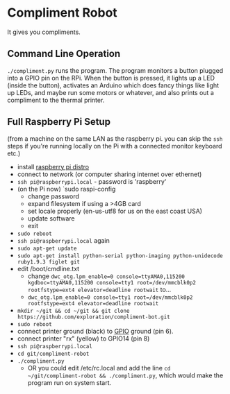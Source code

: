 # Compliment Robot

It gives you compliments.

## Command Line Operation

`./compliment.py` runs the program. The program monitors a button plugged into a GPIO pin on the RPi. When the button is pressed, it lights up a LED (inside the button), activates an Arduino which does fancy things like light up LEDs, and maybe run some motors or whatever, and also prints out a compliment to the thermal printer.



## Full Raspberry Pi Setup

(from a machine on the same LAN as the raspberry pi. you can skip the `ssh` steps if you're running locally on the Pi with a connected monitor keyboard etc.)

- install [raspberry pi distro](http://learn.adafruit.com/adafruit-raspberry-pi-educational-linux-distro/occidentalis-v0-dot-2)
- connect to network (or computer sharing internet over ethernet)
- `ssh pi@raspberrypi.local` - password is 'raspberry'
- (on the Pi now) `sudo raspi-config
    - change password
    - expand filesystem if using a >4GB card
    - set locale properly (en-us-utf8 for us on the east coast USA)
    - update software
    - exit
- `sudo reboot`
- `ssh pi@raspberrypi.local` again
- `sudo apt-get update`
- `sudo apt-get install python-serial python-imaging python-unidecode ruby1.9.3 figlet git`
- edit /boot/cmdline.txt
    - change `dwc_otg.lpm_enable=0 console=ttyAMA0,115200 kgdboc=ttyAMA0,115200 console=tty1 root=/dev/mmcblk0p2 rootfstype=ext4 elevator=deadline rootwait` to...
    - `dwc_otg.lpm_enable=0 console=tty1 root=/dev/mmcblk0p2 rootfstype=ext4 elevator=deadline rootwait`
- `mkdir ~/git && cd ~/git && git clone https://github.com/exploration/compliment-bot.git`
- `sudo reboot`
- connect printer ground (black) to [GPIO](http://www.raspberrypi-spy.co.uk/2012/06/simple-guide-to-the-rpi-gpio-header-and-pins/) ground (pin 6).
- connect printer "rx" (yellow) to GPIO14 (pin 8)
- `ssh pi@raspberrypi.local`
- `cd git/compliment-robot`
- `./compliment.py`
  - OR you could edit /etc/rc.local and add the line `cd ~/git/compliment-robot && ./compliment.py`, which would make the program run on system start.
